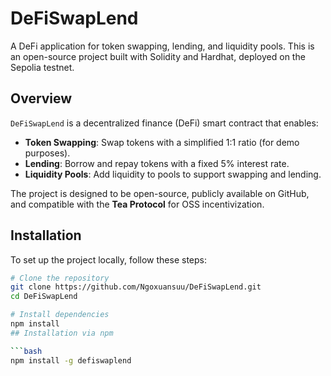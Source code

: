 # DeFiSwapLend

A DeFi application for token swapping, lending, and liquidity pools. This is an open-source project built with Solidity and Hardhat, deployed on the Sepolia testnet.

## Overview

`DeFiSwapLend` is a decentralized finance (DeFi) smart contract that enables:
- **Token Swapping**: Swap tokens with a simplified 1:1 ratio (for demo purposes).
- **Lending**: Borrow and repay tokens with a fixed 5% interest rate.
- **Liquidity Pools**: Add liquidity to pools to support swapping and lending.

The project is designed to be open-source, publicly available on GitHub, and compatible with the **Tea Protocol** for OSS incentivization.

## Installation

To set up the project locally, follow these steps:

```bash
# Clone the repository
git clone https://github.com/Ngoxuansuu/DeFiSwapLend.git
cd DeFiSwapLend

# Install dependencies
npm install
## Installation via npm

```bash
npm install -g defiswaplend